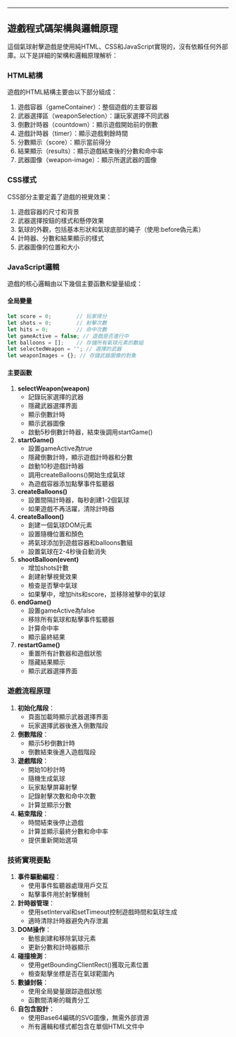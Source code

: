 
# 

---

## 遊戲程式碼架構與邏輯原理

這個氣球射擊遊戲是使用純HTML、CSS和JavaScript實現的，沒有依賴任何外部庫。以下是詳細的架構和邏輯原理解析：

### HTML結構

遊戲的HTML結構主要由以下部分組成：

1. 遊戲容器（gameContainer）：整個遊戲的主要容器
2. 武器選擇區（weaponSelection）：讓玩家選擇不同武器
3. 倒數計時器（countdown）：顯示遊戲開始前的倒數
4. 遊戲計時器（timer）：顯示遊戲剩餘時間
5. 分數顯示（score）：顯示當前得分
6. 結果顯示（results）：顯示遊戲結束後的分數和命中率
7. 武器圖像（weapon-image）：顯示所選武器的圖像

### CSS樣式

CSS部分主要定義了遊戲的視覺效果：

1. 遊戲容器的尺寸和背景
2. 武器選擇按鈕的樣式和懸停效果
3. 氣球的外觀，包括基本形狀和氣球底部的繩子（使用:before偽元素）
4. 計時器、分數和結果顯示的樣式
5. 武器圖像的位置和大小

### JavaScript邏輯

遊戲的核心邏輯由以下幾個主要函數和變量組成：

#### 全局變量

```javascript
let score = 0;        // 玩家得分
let shots = 0;        // 射擊次數
let hits = 0;         // 命中次數
let gameActive = false; // 遊戲是否進行中
let balloons = [];    // 存儲所有氣球元素的數組
let selectedWeapon = ''; // 選擇的武器
let weaponImages = {}; // 存儲武器圖像的對象
```


#### 主要函數

1. **selectWeapon(weapon)**
    - 記錄玩家選擇的武器
    - 隱藏武器選擇界面
    - 顯示倒數計時
    - 顯示武器圖像
    - 啟動5秒倒數計時器，結束後調用startGame()
2. **startGame()**
    - 設置gameActive為true
    - 隱藏倒數計時，顯示遊戲計時器和分數
    - 啟動10秒遊戲計時器
    - 調用createBalloons()開始生成氣球
    - 為遊戲容器添加點擊事件監聽器
3. **createBalloons()**
    - 設置間隔計時器，每秒創建1-2個氣球
    - 如果遊戲不再活躍，清除計時器
4. **createBalloon()**
    - 創建一個氣球DOM元素
    - 設置隨機位置和顏色
    - 將氣球添加到遊戲容器和balloons數組
    - 設置氣球在2-4秒後自動消失
5. **shootBalloon(event)**
    - 增加shots計數
    - 創建射擊視覺效果
    - 檢查是否擊中氣球
    - 如果擊中，增加hits和score，並移除被擊中的氣球
6. **endGame()**
    - 設置gameActive為false
    - 移除所有氣球和點擊事件監聽器
    - 計算命中率
    - 顯示最終結果
7. **restartGame()**
    - 重置所有計數器和遊戲狀態
    - 隱藏結果顯示
    - 顯示武器選擇界面

### 遊戲流程原理

1. **初始化階段**：
    - 頁面加載時顯示武器選擇界面
    - 玩家選擇武器後進入倒數階段
2. **倒數階段**：
    - 顯示5秒倒數計時
    - 倒數結束後進入遊戲階段
3. **遊戲階段**：
    - 開始10秒計時
    - 隨機生成氣球
    - 玩家點擊屏幕射擊
    - 記錄射擊次數和命中次數
    - 計算並顯示分數
4. **結束階段**：
    - 時間結束後停止遊戲
    - 計算並顯示最終分數和命中率
    - 提供重新開始選項

### 技術實現要點

1. **事件驅動編程**：
    - 使用事件監聽器處理用戶交互
    - 點擊事件用於射擊機制
2. **計時器管理**：
    - 使用setInterval和setTimeout控制遊戲時間和氣球生成
    - 適時清除計時器避免內存泄漏
3. **DOM操作**：
    - 動態創建和移除氣球元素
    - 更新分數和計時器顯示
4. **碰撞檢測**：
    - 使用getBoundingClientRect()獲取元素位置
    - 檢查點擊坐標是否在氣球範圍內
5. **數據封裝**：
    - 使用全局變量跟踪遊戲狀態
    - 函數間清晰的職責分工
6. **自包含設計**：
    - 使用Base64編碼的SVG圖像，無需外部資源
    - 所有邏輯和樣式都包含在單個HTML文件中
